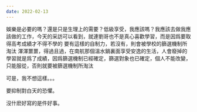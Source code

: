 ```yaml
---
date: 2022-02-13
---
```

娛樂是必要的嗎？還是只是生理上的需要？低級享受，我應該嗎？我應該去做我應該做的工作，今天的采訪可以看到，就連劉哥也不是真心喜歡學習，而是因爲要取得高考成績才不得不學的
要有這樣的自制力，若沒有，則會被學校的篩選機制所淘汰
渾渾噩噩，得過且過，在南航那個溫水鍋裏面享受安逸的生活，人會廢掉的
學習就是爲了成績，因爲篩選機制已經確定，篩選對象也已確定，個人不能改變，只能服從，否則就要被篩選機制所淘汰

可是，我不想這樣。。。

要抑制對白天的恐懼。

沒什麽好寫的是件好事。